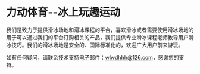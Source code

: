 # 力动体育--冰上玩趣运动

我们是致力于提供滑冰场地和滑冰课程的平台，喜欢滑冰或者需要使用滑冰场地的用于可以通过我们的平台订购相关的产品，我们提供专业滑冰课程老师教导用户滑冰技巧。我们的滑冰场地是安全的、国际标准化的，欢迎广大用户前来游玩。

如有任何疑问，请联系技术支持电子邮件：wlwdhhh@126.com，感谢您的支持。
